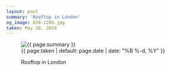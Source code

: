 ```yaml
---
layout: post
summary: 'Rooftop in London'
og_image: 828-1280.jpg
taken: May 26, 2019
---
```


<figure class="post">
<img alt="{{ page.summary }}" sizes="(min-width: 700px) 50vw, calc(100vw - 2rem)" src="{{ site.assets_url }}/828-640.jpg" srcset="{{ site.assets_url }}/828-320.jpg 320w, {{ site.assets_url }}/828-640.jpg 640w, {{ site.assets_url }}/828-960.jpg 960w, {{ site.assets_url }}/828-1280.jpg 1280w"/>
<figcaption>
<time>{{ page.taken | default: page.date | date: "%B %-d, %Y" }}</time>
<p>Rooftop in London</p>
</figcaption>
</figure>
